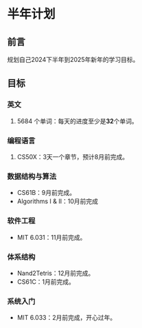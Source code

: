 # 半年计划

## 前言

规划自己2024下半年到2025年新年的学习目标。

## 目标

### 英文

1. 5684 个单词：每天的进度至少是**32**个单词。

### 编程语言

1. CS50X：3天一个章节，预计8月前完成。

### 数据结构与算法

- CS61B：9月前完成。
- Algorithms I & II：10月前完成

### 软件工程

- MIT 6.031：11月前完成。

### 体系结构

- Nand2Tetris：12月前完成。
- CS61C：1月前完成。

### 系统入门

- MIT 6.033：2月前完成，开心过年。